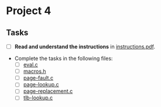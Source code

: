# Project 4

## Tasks

- [ ] **Read and understand the instructions** in [instructions.pdf](instructions.pdf).
- Complete the tasks in the following files:
  - [ ] [eval.c](impl_src/eval.c)
  - [ ] [macros.h](impl_src/macros.h)
  - [ ] [page-fault.c](impl_src/page-fault.c)
  - [ ] [page-lookup.c](impl_src/page-lookup.c)
  - [ ] [page-replacement.c](impl_src/page-replacement.c)
  - [ ] [tlb-lookup.c](impl_src/tlb-lookup.c)
